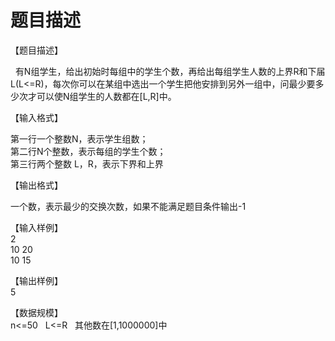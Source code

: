 # 题目描述


<p>【题目描述】</p>
<p>  有N组学生，给出初始时每组中的学生个数，再给出每组学生人数的上界R和下届L(L&lt;=R)，每次你可以在某组中选出一个学生把他安排到另外一组中，问最少要多少次才可以使N组学生的人数都在[L,R]中。</p>
<p>【输入格式】</p>
<p>第一行一个整数N，表示学生组数； <br/>
第二行N个整数，表示每组的学生个数； <br/>
第三行两个整数 L，R，表示下界和上界</p>
<p>【输出格式】</p>
<p>一个数，表示最少的交换次数，如果不能满足题目条件输出-1</p>
<p>【输入样例】 <br/>
2<br/>
10 20<br/>
10 15</p>
<p>【输出样例】 <br/>
5</p>
<p>【数据规模】 <br/>
n&lt;=50   L&lt;=R   其他数在[1,1000000]中</p>

